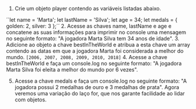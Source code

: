 1. Crie um objeto player contendo as variáveis listadas abaixo.

´´let name = 'Marta';
let lastName = 'Silva';
let age = 34;
let medals = { golden: 2, silver: 3 };´´
2. Acesse as chaves name, lastName e age e concatene as suas informações para imprimir no console uma mensagem no seguinte formato: "A jogadora Marta Silva tem 34 anos de idade".
3. Adicione ao objeto a chave bestInTheWorld e atribua a esta chave um array contendo as datas em que a jogadora Marta foi considerada a melhor do mundo.
``
[2006, 2007, 2008, 2009, 2010, 2018]
``
4. Acesse a chave bestInTheWorld e faça um console.log no seguinte formato: "A jogadora Marta Silva foi eleita a melhor do mundo por 6 vezes".

5. Acesse a chave medals e faça um console.log no seguinte formato: "A jogadora possui 2 medalhas de ouro e 3 medalhas de prata".
Agora veremos uma variação do laço for, que nos garante facilidade ao lidar com objetos.